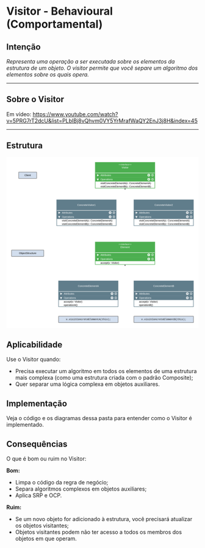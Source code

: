 # Visitor - Behavioural (Comportamental)

## Intenção

*Representa uma operação a ser executada sobre os elementos da estrutura de um objeto. O visitor permite que você separe um algoritmo dos elementos sobre os quais opera.*

---

## Sobre o Visitor

Em vídeo: https://www.youtube.com/watch?v=5PRG7rT2dcU&list=PLbIBj8vQhvm0VY5YrMrafWaQY2EnJ3j8H&index=45

---

## Estrutura

<img src="./diagrams/Visitor.png" width="700px">

## Aplicabilidade

Use o Visitor quando:

- Precisa executar um algoritmo em todos os elementos de uma estrutura mais complexa (como uma estrutura criada com o padrão Composite);
- Quer separar uma lógica complexa em objetos auxiliares.

## Implementação

Veja o código e os diagramas dessa pasta para entender como o Visitor é implementado.

## Consequências

O que é bom ou ruim no Visitor:

**Bom:**
- Limpa o código da regra de negócio;
- Separa algoritmos complexos em objetos auxiliares;
- Aplica SRP e OCP.

**Ruim:**
- Se um novo objeto for adicionado à estrutura, você precisará atualizar os objetos visitantes;
- Objetos visitantes podem não ter acesso a todos os membros dos objetos em que operam.
